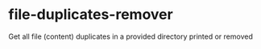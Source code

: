 # file-duplicates-remover
Get all file (content) duplicates in a provided directory printed or removed
